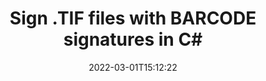 ---
############################# Static ############################
layout: "auto-gen"
date: 2022-03-01T15:12:22
draft: false
otherformats: 
breadcrumb: Create BARCODE signature on TIF for C#

############################# Head ############################
head_title: "Adding BARCODE signatures in a TIF file with C#"
head_description: "Put BARCODE Signature on TIF file for .NET using a few lines of code. Use the GroupDocs Document Signature API to sign dozens file formats."

############################# Header ############################
title: "Sign .TIF files with BARCODE signatures in C#"
description: "How to add BARCODE Signature with a few lines of .NET code"
bg_image: "https://cms.admin.containerize.com/templates/aspose/App_Themes/V3/images/bg/header1.png"
bg_overlay: false
button:
    enable: true

############################# SubMenu ############################
submenu:
    enable: true

    left:
        img_alt: "GroupDocs.Signature for .NET"
        image: "https://cms.admin.containerize.com/templates/groupdocs/images/product-logos/90x90-noborder/groupdocs-signature-net.png"
        product: "GroupDocs.Signature"
        platform: ".NET"



############################# About ############################
about:
    enable: true
    title: "About GroupDocs.Signature for .NET API"
    content: |
        [GroupDocs.Signature for .NET](https://products.groupdocs.com/signature/net/) is a advanced .NET API to electronically sign digital documents using various signature types such as text, image, barcode, QR-code, stamp, form-field and metadata. Users can load, edit, validate, save, remove, preview and search digital signatures within PDF, Microsoft Word, Excel worksheets, PowerPoint presentations, Adobe Photoshop, metafiles and image file formats, with additional support for customizing signature properties as needed.
    

overview:
    enable: true
    title: "Overview API"
    content: |
        Sign your TIF files with BARCODE signatures using .NET easily. You can use just a couple of C# code lines in any platform of your choice like - Windows, Linux, macOS.
        You can put BARCODE on TIF file in a very convenient way and for free. Besides that it is possible to sign TIF files using advanced BARCODE options. 
        
        There are a lot of options features to sign TIF which you may use for your purposes:

        * BARCODE position on the page can be set up as absolutely as relatively;;
        * One BARCODE signature may be placed on specified pages of multi-page documents;;
        * A lot of additional signature features like color, size, border etc. are available..
        
        There are also saving options for signed TIF file:

        * after signing file might be saved with other supported format;
        * furthermore file can be encrypted with password or saved to memory stream.

        Signing TIF files with BARCODE provides vast amount opportunities for users. Moreover there is no need for any additional software installed - like MS Office, Open Office, Adobe Acrobat Reader etc.


############################# Steps ############################
steps:
    enable: true
    title_left: "Steps to sign TIF with BARCODE in C#"
    content_left: |
        [GroupDocs.Signature for .NET](https://products.groupdocs.com/signature/net/) provides ability to sign TIF documents with BARCODE signatures quick and easily.
        
        * Create an instance of Signature class providing TIF file supposed to signing as path or memory stream
        * Instantiate SignOptions class and set all demanded data.
        * Invoke the Signature.Sign passing output TIF file or memory stream

    title_right: "System Requirements"
    content_right: |
        Documents signing with GroupDocs.Signature for .NET can be performed in just a few simple steps. Our APIs are supported on all major platforms and operating systems. Before executing the code below, make sure you have the following prerequisites installed on your system.

        * Operating systems: Microsoft Windows, Linux, MacOS
        * Development environments: Microsoft Visual Studio, Xamarin, MonoDevelop
        * Frameworks: .NET Framework, .NET Standard, .NET Core, Mono
        * Get the latest GroupDocs.Signature for .NET from [Nuget](https://www.nuget.org/packages/groupdocs.signature)
         
    code: |
        ```csharp    
        
        // Set up input  file
        string filePath = "input.";
        // Set up output file
        string outputFilePath = "output.";

        // Instantiate Signature for input file
        using (GroupDocs.Signature.Signature signature = new GroupDocs.Signature.Signature(filePath))
        {
                // create barcode option with predefined barcode text
                BarcodeSignOptions options = new BarcodeSignOptions("JohnSmith")
                {
                    // setup Barcode encoding type
                    EncodeType = BarcodeTypes.CODE128,

                    // set signature position
                    Left = 50,
                    Top = 50,
                    Width = 200,
                    Height = 50
                };

                // sign  document
                SignResult result = signature.Sign(outputFilePath, options);
        }

        ```

demos:
    enable: true
    title: "Signing TIF documents with BARCODE Live Demo"
    content: |
       Sign TIF file with BARCODE signature right now by visiting the [GroupDocs.Signature App](https://products.groupdocs.app/signature/family) website. Free online demo waiting for you.
          

more_formats:
    enable: true
    title: "Other supported BARCODE signatures for C#"
    content: "You can also sign TIF with other signature types. Please see the list below."
       
       
back_to_top:
    enable: true
---